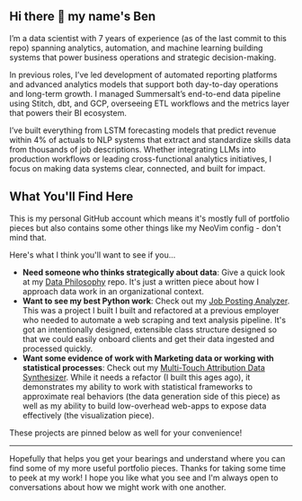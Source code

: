 ## Hi there 👋 my name's Ben

I’m a data scientist with 7 years of experience (as of the last commit to this repo) spanning analytics, automation, and machine learning building systems that power business operations and strategic decision-making.

In previous roles, I’ve led development of automated reporting platforms and advanced analytics models that support both day-to-day operations and long-term growth. I managed Summersalt’s end-to-end data pipeline using Stitch, dbt, and GCP, overseeing ETL workflows and the metrics layer that powers their BI ecosystem.

I’ve built everything from LSTM forecasting models that predict revenue within 4% of actuals to NLP systems that extract and standardize skills data from thousands of job descriptions. Whether integrating LLMs into production workflows or leading cross-functional analytics initiatives, I focus on making data systems clear, connected, and built for impact.

## What You'll Find Here

This is my personal GitHub account which means it's mostly full of portfolio pieces but also contains some other things like my NeoVim config - don't mind that. 

Here's what I think you'll want to see if you...

- **Need someone who thinks strategically about data**: Give a quick look at my [Data Philosophy](https://github.com/PubliusV/data-philosophy) repo. It's just a written piece about how I approach data work in an organizational context.
- **Want to see my best Python work**: Check out my [Job Posting Analyzer](https://github.com/PubliusV/job-posting-analyzer). This was a project I built I built and refactored at a previous employer who needed to automate a web scraping and text analysis pipeline. It's got an intentionally designed, extensible class structure designed so that we could easily onboard clients and get their data ingested and processed quickly.
- **Want some evidence of work with Marketing data or working with statistical processes**: Check out my [Multi-Touch Attribution Data Synthesizer](https://github.com/PubliusV/multi-touch-synthesizer). While it needs a refactor (I built this ages ago), it demonstrates my ability to work with statistical frameworks to approximate real behaviors (the data generation side of this piece) as well as my ability to build low-overhead web-apps to expose data effectively (the visualization piece).

These projects are pinned below as well for your convenience!

---

Hopefully that helps you get your bearings and understand where you can find some of my more useful portfolio pieces. Thanks for taking some time to peek at my work! I hope you like what you see and I'm always open to conversations about how we might work with one another.
